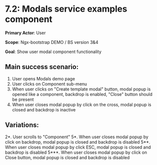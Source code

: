 7.2: Modals service examples component
===================================

**Primary Actor**: User  

**Scope**: Ngx-bootstrap DEMO / BS version 3&4

**Goal**: Show user modal component functionality

Main success scenario:
----------------------

1. User opens Modals demo page
2. User clicks on Component sub-menu
3. When user clicks on "Create template modal" button, modal popup is opened like a component, backdrop is enabled, "Close" button should be present
4. When user closes modal popup by click on the cross, modal popup is closed and backdrop is inactive

Variations:
----------

2*. User scrolls to "Component"
5*. When user closes modal popup by click on backdrop, modal popup is closed and backdrop is disabled
5**. When user closes modal popup by click ESC, modal popup is closed and backdrop is disabled
5***. When user closes modal popup by click on Close button, modal popup is closed and backdrop is disabled
